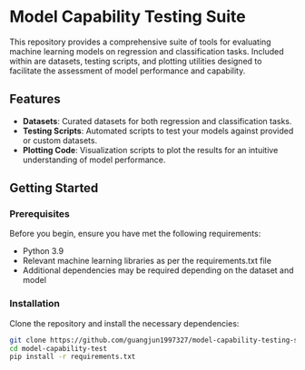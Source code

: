 # Model Capability Testing Suite

This repository provides a comprehensive suite of tools for evaluating machine learning models on regression and classification tasks. Included within are datasets, testing scripts, and plotting utilities designed to facilitate the assessment of model performance and capability.

## Features

- **Datasets**: Curated datasets for both regression and classification tasks.
- **Testing Scripts**: Automated scripts to test your models against provided or custom datasets.
- **Plotting Code**: Visualization scripts to plot the results for an intuitive understanding of model performance.

## Getting Started

### Prerequisites

Before you begin, ensure you have met the following requirements:

- Python 3.9
- Relevant machine learning libraries as per the requirements.txt file
- Additional dependencies may be required depending on the dataset and model

### Installation

Clone the repository and install the necessary dependencies:

```bash
git clone https://github.com/guangjun1997327/model-capability-testing-suite.git
cd model-capability-test
pip install -r requirements.txt
